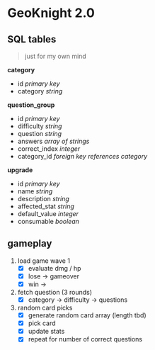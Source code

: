 # GeoKnight 2.0

## SQL tables
> just for my own mind

**category**
- id *primary key*
- category *string*

**question_group**
- id *primary key*
- difficulty *string*
- question *string*
- answers *array of strings*
- correct_index *integer*
- category_id *foreign key references category*

**upgrade**
- id *primary key*
- name *string*
- description *string*
- affected_stat *string*
- default_value *integer*
- consumable *boolean*

## gameplay

1. load game wave 1
    - [x] evaluate dmg / hp
    - [x] lose -> gameover
    - [x] win ->
2. fetch question (3 rounds)
    - [x] category -> difficulty -> questions 
3. random card picks
    - [x] generate random card array (length tbd)
    - [x] pick card
    - [x] update stats
    - [x] repeat for number of correct questions